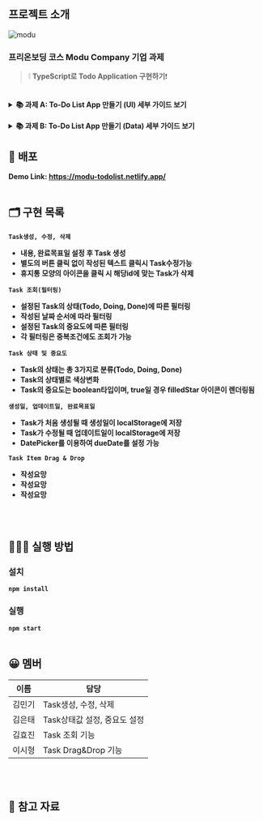 ## 프로젝트 소개

![modu](https://user-images.githubusercontent.com/66353903/131018778-f5e3c799-4842-4922-99a9-dd4fb6862af6.png)

### 프리온보딩 코스 Modu Company 기업 과제

> ❕ **TypeScript로 Todo Application 구현하기**❗

<br/>

<details>
    <summary>
      <STRONG>
       📚 과제 A: To-Do List App 만들기 (UI) 세부 가이드 보기
      <STRONG>
    </summary>
  <div markdown="1">
    <h3>세부 가이드</h3><br/>
    1.1 투두리스트에 적합한 데이터를 구성할 수 있다.<br/><br/>
    1.2 Task 데이터 타입에 필수적으로 들어가야할 필드: id, 할일의 제목, 할일 완료 여부 예시 (변수 명은 자유)<br/><br/>
    1.3 [필수] 적절한 Header를 만든다.<br/><br/>
    1.4 [필수] 투두리스트에 적합한 기능을 구현하기 위해 데이터를 조작할 수 있다.<br/><br/>
    1.5 [필수] 스크롤시 Header가 사라지지 않고 화면 상단에 고정되도록 한다.<br/><br/>
    1.6 [필수] 필수적으로 추가해야할 기능: Task 목록 조회, 새로운 Task 추가, Task 삭제<br/><br/>
    1.7 [필수] 투두리스트에 적절한 애니메이션을 추가할 수 있다.<br/><br/>
    1.8 [필수] Drag and Drop으로 Task의 순서를 변경한다.<br/><br/>
    1.9 데이터를 변경하지 않고 화면 내에서 Task의 순서만 변경되면 됨<br/><br/>
    1.10 [선택] 필수 구현 항목에 덧붙여 필요한 데이터 속성을 추가하여 정의할 수 있다<br/><br/>
    1.11 [선택] 최소 요구사항에 덧붙여 구현하고 싶은 기능이 있으면 추가적으로 구현.<br/><br/>
    1.12 [선택] 최소 요구사항에 덧붙여 추가하고 싶은 UI/UX 및 애니매이션을 추가적으로 구현.<br/><br/>
  </div>
</details>
<br/>
<details>
  <summary>
    <STRONG>
       📚 과제 B: To-Do List App 만들기 (Data) 세부 가이드 보기
    <STRONG>
  </summary>
  <div markdown="1">
    <h3>세부 가이드</h3><br/>
    1.1 투두리스트에 적합한 데이터를 구성할 수 있다.<br/><br/>
    1.2 Task 데이터 타입에 필수적으로 들어가야할 필드: id, 할일의 제목, 할일의 상태(최소 3가지 이상의 상태), 생성일, 업데이트일(상태변경일)<br/><br/>
    1.3 [필수] 투두리스트에 적합한 기능을 구현하기 위해 데이터를 조작할 수 있다. <br/><br/>
    1.4 [필수] 필수 기능: Task 목록 조회, 새로운 Task 추가, Task삭제<br/><br/>
    1.5 [필수] [필수] 최소 두가지 이상의 조건으로 Task를 필터링 (ex. 상태, 생성일, 생성자, 중요도)<br/><br/>
    1.6 [필수] Task의 상태 변경 (ex. 진행중 → 완료)<br/><br/>
    1.7 [선택] 최소 요구사항에 덧붙여 필요한 데이터 속성을 추가하여 정의할 수 있다<br/><br/>
    1.8 [선택] 최소 요구사항에 덧붙여 구현하고 싶은 기능이 있으면 추가적으로 구현.<br/><br/>
    1.9 [선택] 최소 요구사항에 덧붙여 추가하고 싶은 투두리스트에 적절한 UI/UX를 추가할 수 있다.<br/><br/>
  </div>
</details>

## 🚀 배포

Demo Link: https://modu-todolist.netlify.app/
<br/><br/>

## 🗂 구현 목록
      

`Task생성, 수정, 삭제`

- 내용, 완료목표일 설정 후 Task 생성 
- 별도의 버튼 클릭 없이 작성된 텍스트 클릭시 Task수정가능
- 휴지통 모양의 아이콘을 클릭 시 해당id에 맞는 Task가 삭제

`Task 조회(필터링)`

- 설정된 Task의 상태(Todo, Doing, Done)에 따른 필터링
- 작성된 날짜 순서에 따라 필터링
- 설정된 Task의 중요도에 따른 필터링
- 각 필터링은 중복조건에도 조회가 가능
    
`Task 상태 및 중요도`

- Task의 상태는 총 3가지로 분류(Todo, Doing, Done)
- Task의 상태별로 색상변화
- Task의 중요도는 boolean타입이며, true일 경우 filledStar 아이콘이 렌더링됨

`생성일, 업데이트일, 완료목표일`

- Task가 처음 생성될 때 생성일이 localStorage에 저장
- Task가 수정될 때 업데이트일이 localStorage에 저장
- DatePicker를 이용하여 dueDate를 설정 가능
    
`Task Item Drag & Drop`

- 작성요망
- 작성요망
- 작성요망
    
<br/><br/>

## 💁🏻‍♂ 실행 방법

### 설치

`npm install`

### 실행

`npm start`
<br/><br/>

## 😀 멤버

| 이름   | 담당                     |
| ----- | ------------------------|
| 김민기 | Task생성, 수정, 삭제 |
| 김은태 | Task상태값 설정, 중요도 설정 |
| 김효진 | Task 조회 기능 |
| 이시형 | Task Drag&Drop 기능 |

<br/><br/>

## 📄 참고 자료
